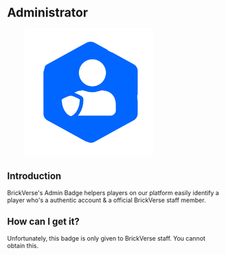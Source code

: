# Administrator

<figure><img src="../../../.gitbook/assets/image (1).png" alt=""><figcaption></figcaption></figure>

## Introduction

BrickVerse's Admin Badge helpers players on our platform easily identify a player who's a authentic account & a official BrickVerse staff member.

## How can I get it?

Unfortunately, this badge is only given to BrickVerse staff. You cannot obtain this.
